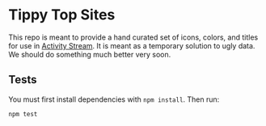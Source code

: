 # Tippy Top Sites

This repo is meant to provide a hand curated set of icons, colors, and titles for use in [Activity Stream](https://github.com/mozilla/activity-streams). It is meant as a temporary solution to ugly data. We should do something much better very soon.

## Tests

You must first install dependencies with `npm install`. Then run:

```
npm test
```

